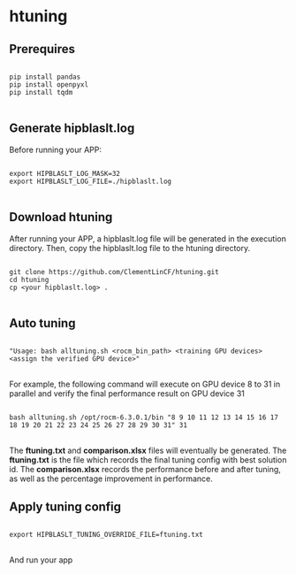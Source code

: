 # htuning

## Prerequires
<pre>
<code>
pip install pandas
pip install openpyxl
pip install tqdm
</code>
</pre>

## Generate hipblaslt.log
Before running your APP:
<pre>
<code>
export HIPBLASLT_LOG_MASK=32
export HIPBLASLT_LOG_FILE=./hipblaslt.log
</code>
</pre>

## Download htuning
After running your APP, a hipblaslt.log file will be generated in the execution directory. Then, copy the hipblaslt.log file to the htuning directory.
<pre>
<code>
git clone https://github.com/ClementLinCF/htuning.git
cd htuning
cp &lt;your hipblaslt.log&gt; .
</code>
</pre>


## Auto tuning
<pre>
<code>
"Usage: bash alltuning.sh &lt;rocm_bin_path&gt; &lt;training GPU devices&gt; &lt;assign the verified GPU device&gt;"
</code>
</pre>


For example, the following command will execute on GPU device 8 to 31 in parallel and verify the final performance result on GPU device 31
<pre>
<code>
bash alltuning.sh /opt/rocm-6.3.0.1/bin "8 9 10 11 12 13 14 15 16 17 18 19 20 21 22 23 24 25 26 27 28 29 30 31" 31
</code>
</pre>

The **ftuning.txt** and **comparison.xlsx** files will eventually be generated. The **ftuning.txt** is the file which records the final tuning config with best solution id. The **comparison.xlsx** records the performance before and after tuning, as well as the percentage improvement in performance. 

## Apply tuning config

<pre>
<code>
export HIPBLASLT_TUNING_OVERRIDE_FILE=ftuning.txt
</code>
</pre>
And run your app
